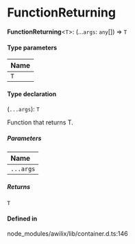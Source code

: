 # FunctionReturning

 **FunctionReturning**<`T`\>: (...`args`: `any`[]) => `T`

#### Type parameters

| Name |
| :------ |
| `T` | `object` |

#### Type declaration

(`...args`): `T`

Function that returns T.

##### Parameters

| Name |
| :------ |
| `...args` | `any`[] |

##### Returns

`T`

#### Defined in

node_modules/awilix/lib/container.d.ts:146
